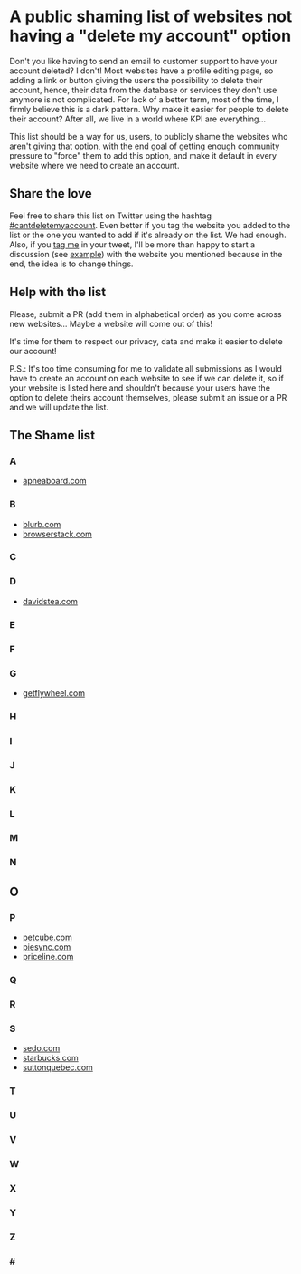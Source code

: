 # A public shaming list of websites not having a "delete my account" option

Don't you like having to send an email to customer support to have your account deleted? I don't! Most websites have a profile editing page, so adding a link or button giving the users the possibility to delete their account, hence, their data from the database or services they don't use anymore is not complicated. For lack of a better term, most of the time, I firmly believe this is a dark pattern. Why make it easier for people to delete their account? After all, we live in a world where KPI are everything...

This list should be a way for us, users, to publicly shame the websites who aren't giving that option, with the end goal of getting enough community pressure to "force" them to add this option, and make it default in every website where we need to create an account.

## Share the love
Feel free to share this list on Twitter using the hashtag [#cantdeletemyaccount](https://twitter.com/hashtag/cantdeletemyaccount). Even better if you tag the website you added to the list or the one you wanted to add if it's already on the list. We had enough. Also, if you [tag me](https://twitter.com/fharper) in your tweet, I'll be more than happy to start a discussion (see [example](https://twitter.com/BlurbBooks/status/1238650092103634945)) with the website you mentioned because in the end, the idea is to change things.

## Help with the list
Please, submit a PR (add them in alphabetical order) as you come across new websites... Maybe a website will come out of this!

It's time for them to respect our privacy, data and make it easier to delete our account!

P.S.: It's too time consuming for me to validate all submissions as I would have to create an account on each website to see if we can delete it, so if your website is listed here and shouldn't because your users have the option to delete theirs account themselves, please submit an issue or a PR and we will update the list.

## The Shame list

### A
- [apneaboard.com](http://www.apneaboard.com)

### B
- [blurb.com](https://www.blurb.com)
- [browserstack.com](https://www.browserstack.com)

### C

### D
- [davidstea.com](https://www.davidstea.com)

### E

### F

### G
- [getflywheel.com](https://getflywheel.com)

### H

### I

### J

### K

### L

### M

### N

## O

### P
- [petcube.com](https://petcube.com)
- [piesync.com](https://www.piesync.com)
- [priceline.com](https://www.priceline.com)

### Q

### R

### S
- [sedo.com](https://sedo.com)
- [starbucks.com](https://starbucks.com)
- [suttonquebec.com](https://www.suttonquebec.com)

### T

### U

### V

### W

### X

### Y

### Z

### \#
